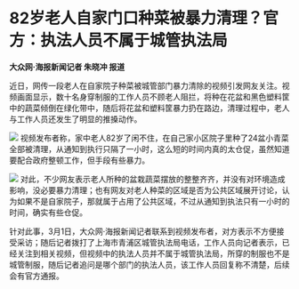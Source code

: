 # 82岁老人自家门口种菜被暴力清理？官方：执法人员不属于城管执法局

**大众网·海报新闻记者 朱晓冲 报道**

近日，网传一段老人在自家院子种菜被城管部门暴力清除的视频引发网友关注。视频画面显示，数十名身穿制服的工作人员不顾老人阻拦，将种在花盆和黑色塑料筐中的蔬菜倾倒在绿化带中，随后将花盆和塑料筐暴力扔在路边，清理过程中，老人与工作人员还发生了明显的推搡动作。

![](https://inews.gtimg.com/om_bt/Ofan3blkXnTxD70J1k_2bSTL10Pf0hHkBKb1zZycTzVj8AA/1000)
视频发布者称，家中老人82岁了闲不住，在自己家小区院子里种了24盆小青菜全部被清理，从通知到执行只隔了一小时，这么短的时间内真的太仓促，虽然知道要配合政府整顿工作，但手段有些暴力。

![](https://inews.gtimg.com/om_bt/OHRLAlwTisOaWIGBXZv84jD_wFObb_qCDtGIYN4-ym-P0AA/1000)
对此，不少网友表示老人所种的盆栽蔬菜摆放的整整齐齐，并没有对环境造成影响，没必要暴力清理；也有网友对老人种菜的区域是否为公共区域展开讨论，认为如果不是自家院子，那就属于占用了公共区域，不过从通知到执法只有一小时的时间，确实有些仓促。

针对此事，3月1日，大众网·海报新闻记者联系到视频发布者，对方表示不方便接受采访；随后记者拨打了上海市青浦区城管执法局电话，工作人员向记者表示，已经关注到相关视频，但视频中的执法人员并不属于城管执法局，所穿的制服也不是城管制服，随后记者追问是哪个部门的执法人员，该工作人员回复称不清楚，后续会有官方通报。

